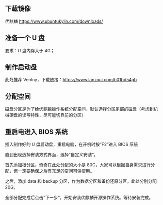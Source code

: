 ## 下载镜像

优麒麟
<https://www.ubuntukylin.com/downloads/>

## 准备一个 U 盘

要求：U 盘内存大于 4G；

## 制作启动盘

此处推荐 Ventoy，下载链接：<https://www.lanzoui.com/b01bd54gb>

## 分配空间

磁盘分区是为了给优麒麟操作系统分配空间，默认选择分区尾部的磁盘（考虑到机械硬盘的读写特性，尽可能切靠前的分区）

## 重启电进入 BIOS 系统

插入制作好的 U 盘启动盘，重启电脑，在开机时按“F2”进入 BIOS 系统

直到出现选择安装方式界面，选择“自定义安装”。

首先添加根分区，奇奇在此处分配的大小是 80G，大家可以根据自身需求进行分配，但一定要确保之后有充足的空间可供使用。

之后，添加 data 和 backup 分区，作为数据分区和备份还原分区，此处分别分配 20G。

全部分配完成后点击“下一步”，开始安装优麒麟开源操作系统。等待安装完成。
